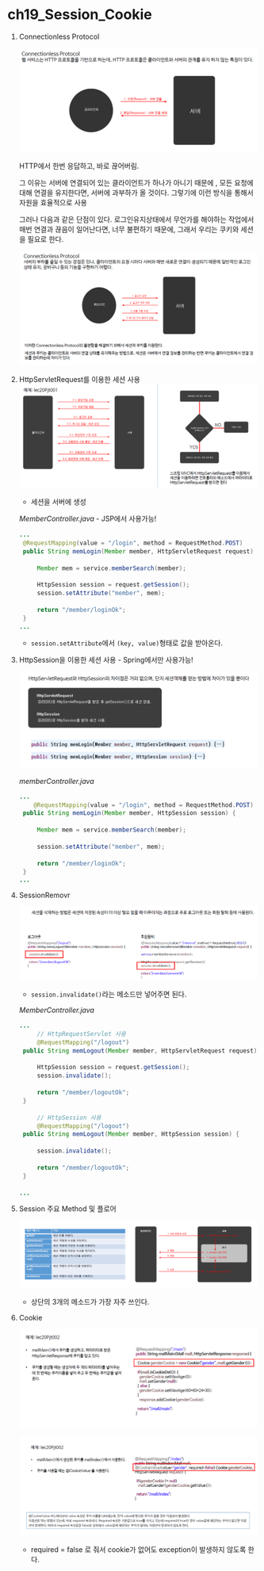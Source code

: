 # ch19_Session_Cookie

1. Connectionless Protocol

   ![](./1.png)

   HTTP에서 한번 응답하고, 바로 끊어버림.

   그 이유는 서버에 연결되어 있는 클라이언트가 하나가 아니기 때문에 , 모든 요청에 대해 연결을 유지한다면, 서버에 과부하가 올 것이다. 그렇기에 이런 방식을 통해서 자원을 효율적으로 사용

   그러나 다음과 같은 단점이 있다. 로그인유지상태에서 무언가를 해야하는 작업에서 매번 연결과 끊음이 일어난다면, 너무 불편하기 때문에, 그래서 우리는 쿠키와 세션을 필요로 한다.

   ![](./2.png)

2. HttpServletRequest를 이용한 세션 사용
   ![](./3.png)

   * 세션을 서버에 생성

   *MemberController.java* - JSP에서 사용가능!

   ```java
   ...	
   	@RequestMapping(value = "/login", method = RequestMethod.POST)
   	public String memLogin(Member member, HttpServletRequest request) {
   		
   		Member mem = service.memberSearch(member);
   		
   		HttpSession session = request.getSession();
   		session.setAttribute("member", mem);
   		
   		return "/member/loginOk";
   	}
   ...
   ```

   * `session.setAttribute`에서 `(key, value)`형태로 값을 받아온다.

3. HttpSession을 이용한 세션 사용 - Spring에서만 사용가능!

   ![](./4.png)

   *memberController.java*

   ```java
   ...
       @RequestMapping(value = "/login", method = RequestMethod.POST)
   	public String memLogin(Member member, HttpSession session) {
   		
   		Member mem = service.memberSearch(member);
   		
   		session.setAttribute("member", mem);
   		
   		return "/member/loginOk";
   	}
   ...
   ```

4. SessionRemovr

   ![](./5.png)

   * `session.invalidate()`라는 메소드만 넣어주면 된다.

   *MemberController.java*

   ```java
   ...
       	// HttpRequestServlet 사용
       	@RequestMapping("/logout")
   	public String memLogout(Member member, HttpServletRequest request) {
   		
   		HttpSession session = request.getSession();
   		session.invalidate();
   		
   		return "/member/logoutOk";
   	}
   
   		// HttpSession 사용
   		@RequestMapping("/logout")
   	public String memLogout(Member member, HttpSession session) {
   		
   		session.invalidate();
   		
   		return "/member/logoutOk";
   	}
   
   ...
   ```

5. Session 주요 Method 및 플로어

   ![](./6.png)

   * 상단의 3개의 메소드가 가장 자주 쓰인다.

6. Cookie

   ![](./7.png)

   ![](./8.png)

   * required = false 로 줘서 cookie가 없어도 exception이 발생하지 않도록 한다.